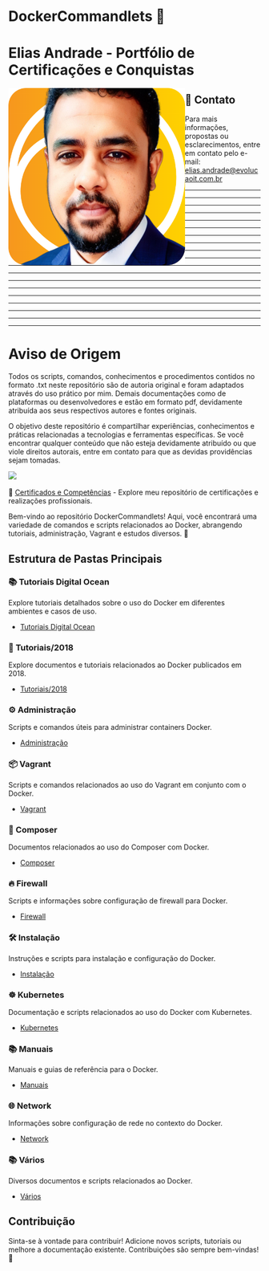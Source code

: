 # DockerCommandlets 🐳


# Elias Andrade - Portfólio de Certificações e Conquistas


[<img align="left" alt="LinkedIn" src="https://raw.githubusercontent.com/chaos4455/HTML-Projects/main/img/profile.png" width="70%" />](https://www.linkedin.com/in/itilmgf)

## 📧 Contato

Para mais informações, propostas ou esclarecimentos, entre em contato pelo e-mail: elias.andrade@evolucaoit.com.br

---
---
---
---
---
---
---
---
---
---
---
---
---
---
---
---
---
---
---

# Aviso de Origem

Todos os scripts, comandos, conhecimentos e procedimentos contidos no formato .txt neste repositório são de autoria original e foram adaptados através do uso prático por mim. Demais documentações como de plataformas ou desenvolvedores e estão em formato pdf, devidamente atribuída aos seus respectivos autores e fontes originais.

O objetivo deste repositório é compartilhar experiências, conhecimentos e práticas relacionadas a tecnologias e ferramentas específicas. Se você encontrar qualquer conteúdo que não esteja devidamente atribuído ou que viole direitos autorais, entre em contato para que as devidas providências sejam tomadas.

![](https://cdn-images-1.medium.com/max/1200/1*6aiG8217Vy9kEpF5k9ag4Q.gif)


📜 [Certificados e Competências](https://github.com/chaos4455/Certifica-es) - Explore meu repositório de certificações e realizações profissionais.

Bem-vindo ao repositório DockerCommandlets! Aqui, você encontrará uma variedade de comandos e scripts relacionados ao Docker, abrangendo tutoriais, administração, Vagrant e estudos diversos. 🚀

## Estrutura de Pastas Principais

### 📚 Tutoriais Digital Ocean
Explore tutoriais detalhados sobre o uso do Docker em diferentes ambientes e casos de uso.
- [Tutoriais Digital Ocean](./Tutoriais%20Digital%20Ocean)

### 📅 Tutoriais/2018
Explore documentos e tutoriais relacionados ao Docker publicados em 2018.
- [Tutoriais/2018](./Tutoriais/2018)

### ⚙️ Administração
Scripts e comandos úteis para administrar containers Docker.
- [Administração](./administração)

### 📦 Vagrant
Scripts e comandos relacionados ao uso do Vagrant em conjunto com o Docker.
- [Vagrant](./Vagrant)

### 📝 Composer
Documentos relacionados ao uso do Composer com Docker.
- [Composer](./composer)

### 🔥 Firewall
Scripts e informações sobre configuração de firewall para Docker.
- [Firewall](./firewall)

### 🛠️ Instalação
Instruções e scripts para instalação e configuração do Docker.
- [Instalação](./instalação)

### ☸️ Kubernetes
Documentação e scripts relacionados ao uso do Docker com Kubernetes.
- [Kubernetes](./kubernetes)

### 📚 Manuais
Manuais e guias de referência para o Docker.
- [Manuais](./manuais)

### 🌐 Network
Informações sobre configuração de rede no contexto do Docker.
- [Network](./network)

### 📚 Vários
Diversos documentos e scripts relacionados ao Docker.
- [Vários](./váriados)

## Contribuição

Sinta-se à vontade para contribuir! Adicione novos scripts, tutoriais ou melhore a documentação existente. Contribuições são sempre bem-vindas! 🎉
